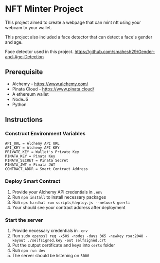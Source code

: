# NFT Minter Project
This project aimed to create a webpage that can mint nft using your webcam to your wallet.

This project also included a face detector that can detect a face's gender and age. 

Face detector used in this project.
https://github.com/smahesh29/Gender-and-Age-Detection

## Prerequisite
* Alchemy - https://www.alchemy.com/
* Pinata Cloud - https://www.pinata.cloud/
* A ethereum wallet
* NodeJS
* Python
## Instructions

### Construct Environment Variables
```
API_URL = Alchemy API URL
API_KEY = Alchemy API KEY
PRIVATE_KEY = Wallet's Private Key
PINATA_KEY = Pinata Key
PINATA_SECRET = Pinata Secret
PINATA_JWT = Pinata JWT
CONTRACT_ADDR = Smart Contract Address
```
### Deploy Smart Contract
1. Provide your Alchemy API credentials in `.env`
1. Run `npm install` to install necessary packages
1. Run `npx hardhat run scripts/deploy.js --network goerli`
1. Your should see your contract address after deployment

### Start the server
1. Provide necessary credentials in `.env`
1. Run `sudo openssl req -x509 -nodes -days 365 -newkey rsa:2048 -keyout ./selfsigned.key -out selfsigned.crt`
1. Put the output certificate and keys into `certs` folder
1. Run `npm run dev`
1. The server should be listening on `5000`